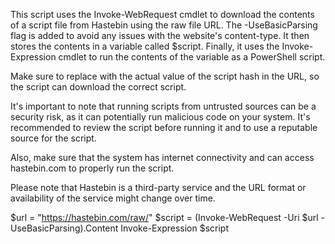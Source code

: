 This script uses the Invoke-WebRequest cmdlet to download the contents of a script file from Hastebin using the raw file URL. The -UseBasicParsing flag is added to avoid any issues with the website's content-type. It then stores the contents in a variable called $script. Finally, it uses the Invoke-Expression cmdlet to run the contents of the variable as a PowerShell script.

Make sure to replace <HASH> with the actual value of the script hash in the URL, so the script can download the correct script.

It's important to note that running scripts from untrusted sources can be a security risk, as it can potentially run malicious code on your system. It's recommended to review the script before running it and to use a reputable source for the script.

Also, make sure that the system has internet connectivity and can access hastebin.com to properly run the script.

Please note that Hastebin is a third-party service and the URL format or availability of the service might change over time.


$url = "https://hastebin.com/raw/<HASH>"
$script = (Invoke-WebRequest -Uri $url -UseBasicParsing).Content
Invoke-Expression $script